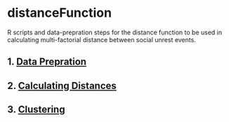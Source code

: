 # distanceFunction
R scripts and data-prepration steps for the distance function to be used in calculating multi-factorial distance between social unrest events.

## 1. [Data Prepration](./documentation/dataPrepration.md) 
## 2. [Calculating Distances](./documentation/distanceCalculation.md)
## 3. [Clustering](./documentation/clustering.md)
